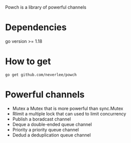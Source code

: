 Powch is a library of powerful channels

# Dependencies

go version >= 1.18


# How to get
```
go get github.com/neverlee/powch
```

# Powerful channels
* Mutex a Mutex that is more powerful than sync.Mutex
* Rlimit a multiple lock that can used to limit concurrency
* Publish a boradcast channel
* Deque a double-ended queue channel
* Priority a priority queue channel
* Dedud a deduplication queue channel
